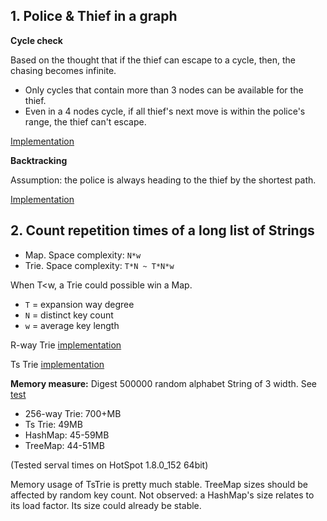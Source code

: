 ## 1. Police & Thief in a graph

**Cycle check**

Based on the thought that if the thief can escape to a cycle, then, the chasing becomes infinite.
* Only cycles that contain more than 3 nodes can be available for the thief.
* Even in a 4 nodes cycle, if all thief's next move is within the police's range, the thief can't escape.

[Implementation](src/main/java/algo/graph/PoliceAndThiefCycleCheck.java)

**Backtracking**

Assumption: the police is always heading to the thief by the shortest path.

[Implementation](src/main/java/algo/graph/PoliceAndThiefBacktrack.java)

## 2. Count repetition times of a long list of Strings

* Map.  Space complexity: `N*w`
* Trie. Space complexity: `T*N ~ T*N*w`

When T<w, a Trie could possible win a Map.

* `T` = expansion way degree
* `N` = distinct key count
* `w` = average key length

R-way Trie [implementation](src/main/java/algo/trie/RTrieStringCounter.java)

Ts Trie [implementation](src/main/java/algo/trie/TstStringCounter.java)

**Memory measure:**
Digest 500000 random alphabet String of 3 width. 
See [test](src/test/java/algo/trie/LongListStringCounterTest.java)

* 256-way Trie: 700+MB
* Ts Trie: 49MB
* HashMap: 45-59MB
* TreeMap: 44-51MB

(Tested serval times on HotSpot 1.8.0_152 64bit)

Memory usage of TsTrie is pretty much stable. 
TreeMap sizes should be affected by random key count.
Not observed: a HashMap's size relates to its load factor. 
Its size could already be stable.
